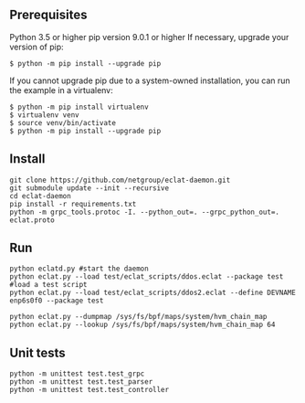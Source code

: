 ## Prerequisites

Python 3.5 or higher
pip version 9.0.1 or higher
If necessary, upgrade your version of pip:

```shell
$ python -m pip install --upgrade pip
```

If you cannot upgrade pip due to a system-owned installation, you can run the example in a virtualenv:

```shell
$ python -m pip install virtualenv
$ virtualenv venv
$ source venv/bin/activate
$ python -m pip install --upgrade pip
```

## Install

```shell
git clone https://github.com/netgroup/eclat-daemon.git
git submodule update --init --recursive
cd eclat-daemon
pip install -r requirements.txt
python -m grpc_tools.protoc -I. --python_out=. --grpc_python_out=. eclat.proto
```

## Run

```shell
python eclatd.py #start the daemon
python eclat.py --load test/eclat_scripts/ddos.eclat --package test #load a test script
python eclat.py --load test/eclat_scripts/ddos2.eclat --define DEVNAME enp6s0f0 --package test

python eclat.py --dumpmap /sys/fs/bpf/maps/system/hvm_chain_map
python eclat.py --lookup /sys/fs/bpf/maps/system/hvm_chain_map 64
```

## Unit tests

```shell
python -m unittest test.test_grpc
python -m unittest test.test_parser
python -m unittest test.test_controller
```
